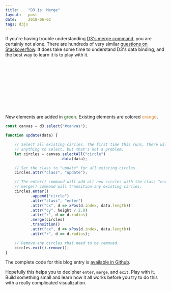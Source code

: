 ```yaml
---
title:    "D3.js: Merge"
layout:   post
date:     2018-06-02
tags: d3js
---
```


If you're having trouble understanding [D3's merge command](https://github.com/d3/d3-selection/blob/master/README.md#joining-data), you are certainly not alone. There are hundreds of very similar [questions on Stackoverflow](https://stackoverflow.com/search?q=d3+merge). It does take some time to understand D3's data binding, and the best way to learn it is to play with it.

<svg id="canvas"></svg>

New elements are added in <span style="color: #296d2a;">green</span>. Existing elements are colored <span style="color: #e08a3a;">orange</span>.

```js
const canvas = d3.select("#canvas");

function update(data) {

    // Select all existing circles. The first time this runs, there will not be
    // anything to select, but that's not a problem.
    let circles = canvas.selectAll("circle")
                        .data(data);

    // Set the class to "update" for all existing circles.
    circles.attr("class", "update");

    // The enter() command will add all new circles with the class "enter". The
    // merge() command will transition any existing circles.
    circles.enter()
           .append("circle")
           .attr("class", "enter")
           .attr("cx", d => xPos(d.index, data.length))
           .attr("cy", height / 2.0)
           .attr("r", d => d.radius)
           .merge(circles)
           .transition()
           .attr("cx", d => xPos(d.index, data.length))
           .attr("r", d => d.radius);

    // Remove any circles that need to be removed.
    circles.exit().remove();
}
```

The complete code for this blog entry is [available in Github](https://github.com/jarrettmeyer/jarrettmeyer.github.io/blob/master/assets/js/merge1.js).

Hopefully this helps you to decipher `enter`, `merge`, and `exit`. Play with it. Build something small and learn how it all works before you try to do this with a really complicated visualization.

<script src="https://unpkg.com/d3@5.4.0/dist/d3.min.js"></script>
<script src="/assets/js/merge1.js"></script>
<style>
circle {
    opacity: 1.0;
    stroke-width: 2.0;
}
circle.enter {
    fill: #296d2a;
    stroke: #1b3f1c;
}
circle.update {
    fill: #e08a3a;
    stroke: #a56121;
}
</style>
